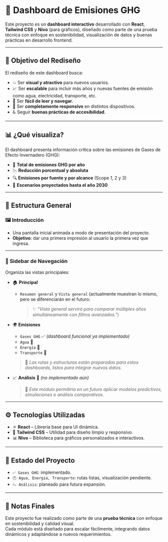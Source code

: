 # 🌱 Dashboard de Emisiones GHG

Este proyecto es un **dashboard interactivo** desarrollado con **React**, **Tailwind CSS** y **Nivo** (para gráficos), diseñado como parte de una prueba técnica con enfoque en sostenibilidad, visualización de datos y buenas prácticas en desarrollo frontend.

---

## 🎯 Objetivo del Rediseño

El rediseño de este dashboard busca:

- 💥 Ser **visual y atractivo** para nuevos usuarios.
- 📈 Ser **escalable** para incluir más años y nuevas fuentes de emisión como agua, electricidad, transporte, etc.
- 👀 Ser **fácil de leer y navegar**.
- 📱 Ser **completamente responsivo** en distintos dispositivos.
- ♿ Seguir **buenas prácticas de accesibilidad**.

---

## 📊 ¿Qué visualiza?

El dashboard presenta información crítica sobre las emisiones de Gases de Efecto Invernadero (GHG):

- 📅 **Total de emisiones GHG por año**
- 📉 **Reducción porcentual y absoluta**
- 🔍 **Emisiones por fuente y por alcance** (Scope 1, 2 y 3)
- 🧭 **Escenarios proyectados hasta el año 2030**

---

## 🧭 Estructura General

### 🖼️ Introducción
- Una pantalla inicial animada a modo de presentación del proyecto.
- **Objetivo**: dar una primera impresión al usuario la primera vez que ingresa.

---

### 📂 Sidebar de Navegación
Organiza las vistas principales:

- 🏠 **Principal**
  - `Resumen general` y `Vista general` (actualmente muestran lo mismo, pero se diferenciarán en el futuro:  
    > ✨ *"Vista general servirá para comparar múltiples años simultáneamente con filtros avanzados."*)

- 🌍 **Emisiones**
  - `Gases GHG` ✅ *(dashboard funcional ya implementado)*
  - `Agua` 🔧
  - `Energía` 🔧
  - `Transporte` 🔧  
  > 🧩 *Las rutas y estructuras están preparadas para estos dashboards, listos para integrar nuevos datos.*

- 📈 **Análisis** 🚧 *(no implementado aún)*  
  > 🧐 *Este módulo permitiría en un futuro aplicar modelos predictivos, simulaciones o análisis comparativos.*

---

## ⚙️ Tecnologías Utilizadas

- ⚛️ **React** – Librería base para UI dinámica.
- 💨 **Tailwind CSS** – Utilidad para diseño limpio y responsivo.
- 📊 **Nivo** – Biblioteca para gráficos personalizados e interactivos.

---

## 🚧 Estado del Proyecto

- `✅ Gases GHG`: implementado.
- `🕐 Agua, Energía, Transporte`: rutas listas, visualización pendiente.
- `📉 Análisis`: planeado para futura expansión.

---

## 📌 Notas Finales

Este proyecto fue realizado como parte de una **prueba técnica** con enfoque en sostenibilidad y calidad visual.  
Cada módulo está diseñado para escalar fácilmente, integrando datos dinámicos y adaptándose a nuevos requerimientos.

